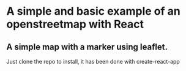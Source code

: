 # A simple and basic example of an openstreetmap with React

## A simple map with a marker using leaflet.

Just clone the repo to install, it has been done with create-react-app